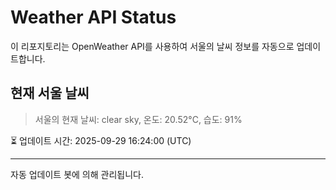 
# Weather API Status

이 리포지토리는 OpenWeather API를 사용하여 서울의 날씨 정보를 자동으로 업데이트합니다.

## 현재 서울 날씨
> 서울의 현재 날씨: clear sky, 온도: 20.52°C, 습도: 91%

⏳ 업데이트 시간: 2025-09-29 16:24:00 (UTC)

---
자동 업데이트 봇에 의해 관리됩니다.
